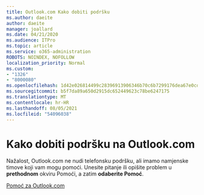 ```yaml
---
title: Outlook.com Kako dobiti podršku
ms.author: daeite
author: daeite
manager: joallard
ms.date: 04/21/2020
ms.audience: ITPro
ms.topic: article
ms.service: o365-administration
ROBOTS: NOINDEX, NOFOLLOW
localization_priority: Normal
ms.custom:
- "1326"
- "8000080"
ms.openlocfilehash: 1d42e026814499c28396913906346b70c6b7299176dea67e0cd420df73a0cda4
ms.sourcegitcommit: b5f7da89a650d2915dc652449623c78be6247175
ms.translationtype: MT
ms.contentlocale: hr-HR
ms.lasthandoff: 08/05/2021
ms.locfileid: "54096038"
---
```

# <a name="how-to-get-support-in-outlookcom"></a>Kako dobiti podršku na Outlook.com

Nažalost, Outlook.com ne nudi telefonsku podršku, ali imamo namjenske timove koji vam mogu pomoći.
Unesite pitanje ili opišite problem u **prethodnom** okviru Pomoći, a zatim **odaberite Pomoć**.

[Pomoć za Outlook.com](https://support.office.com/article/40676ad0-c831-45ac-a023-5be633be798d?wt.mc_id=Office_Outlook_com_Alchemy)

